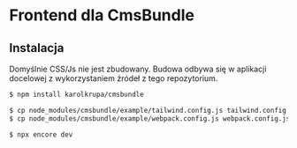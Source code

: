 # Frontend dla CmsBundle

## Instalacja

Domyślnie CSS/Js nie jest zbudowany. Budowa odbywa się w aplikacji docelowej z wykorzystaniem źródeł z tego repozytorium.

```bash
$ npm install karolkrupa/cmsbundle

$ cp node_modules/cmsbundle/example/tailwind.config.js tailwind.config.js
$ cp node_modules/cmsbundle/example/webpack.config.js webpack.config.js

$ npx encore dev
```